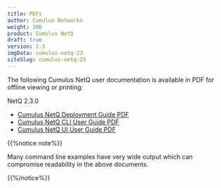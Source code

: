 ```yaml
---
title: PDFs
author: Cumulus Networks
weight: 306
product: Cumulus NetQ
draft: true
version: 2.3
imgData: cumulus-netq-23
siteSlug: cumulus-netq-23
---
```


The following Cumulus NetQ user documentation is available in PDF for offline viewing or printing:

NetQ 2.3.0

- [Cumulus NetQ Deployment Guide PDF](/pdfs/Cumulus_NetQ_220_Deployment_Guide.pdf)
- [Cumulus NetQ CLI User Guide PDF](/pdfs/Cumulus_NetQ_220_CLI_User_Guide.pdf)
- [Cumulus NetQ UI User Guide PDF](/pdfs/Cumulus_NetQ_220_UI_User_Guide.pdf)

{{%notice note%}}

Many command line examples have very wide output which can compromise readability in the above documents.

{{%/notice%}}
